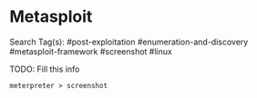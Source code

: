 # Metasploit

Search Tag(s): #post-exploitation #enumeration-and-discovery #metasploit-framework #screenshot #linux

TODO: Fill this info

```
meterpreter > screenshot
```